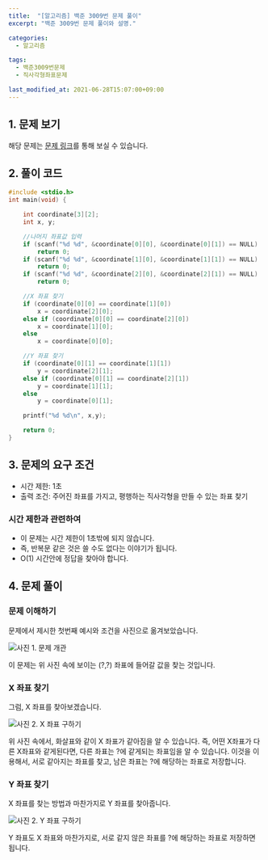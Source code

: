 ```yaml
---
title:  "[알고리즘] 백준 3009번 문제 풀이"
excerpt: "백준 3009번 문제 풀이와 설명."

categories:
  - 알고리즘

tags:
  - 백준3009번문제
  - 직사각형좌표문제

last_modified_at: 2021-06-28T15:07:00+09:00
---
```


## 1. 문제 보기
해당 문제는 [문제 링크](https://www.acmicpc.net/problem/3009)를 통해 보실 수 있습니다.

## 2. 풀이 코드
```c
#include <stdio.h>
int main(void) {

	int coordinate[3][2];
	int x, y;

	//나머지 좌표값 입력
	if (scanf("%d %d", &coordinate[0][0], &coordinate[0][1]) == NULL)
		return 0;
	if (scanf("%d %d", &coordinate[1][0], &coordinate[1][1]) == NULL)
		return 0;
	if (scanf("%d %d", &coordinate[2][0], &coordinate[2][1]) == NULL)
		return 0;

	//X 좌표 찾기
	if (coordinate[0][0] == coordinate[1][0])
		x = coordinate[2][0];
	else if (coordinate[0][0] == coordinate[2][0])
		x = coordinate[1][0];
	else
		x = coordinate[0][0];

	//Y 좌표 찾기
	if (coordinate[0][1] == coordinate[1][1])
		y = coordinate[2][1];
	else if (coordinate[0][1] == coordinate[2][1])
		y = coordinate[1][1];
	else
		y = coordinate[0][1];

	printf("%d %d\n", x,y);

	return 0;
}
```

## 3. 문제의 요구 조건

- 시간 제한: 1초
- 출력 조건: 주어진 좌표를 가지고, 평행하는 직사각형을 만들 수 있는 좌표 찾기

### 시간 제한과 관련하여
- 이 문제는 시간 제한이 1초밖에 되지 않습니다.
- 즉, 반복문 같은 것은 쓸 수도 없다는 이야기가 됩니다.
- O(1) 시간안에 정답을 찾아야 합니다.

## 4. 문제 풀이

### 문제 이해하기

문제에서 제시한 첫번째 예시와 조건을 사진으로 옮겨보았습니다.

![사진 1. 문제 개관](https://github.com/op2gs2/op2gs2.github.io/blob/main/assets/images/2021/%EC%95%8C%EA%B3%A0%EB%A6%AC%EC%A6%98/2021-07-01-%5B%EC%95%8C%EA%B3%A0%EB%A6%AC%EC%A6%98%5D%20%EB%B0%B1%EC%A4%80%203009%EB%B2%88%20%EB%AC%B8%EC%A0%9C%20%ED%92%80%EC%9D%B4/1.jpg?raw=true "사진 1. 문제 개관")

이 문제는 위 사진 속에 보이는 (?,?) 좌표에 들어갈 값을 찾는 것입니다.

### X 좌표 찾기
그럼, X 좌표를 찾아보겠습니다.

![사진 2. X 좌표 구하기](https://github.com/op2gs2/op2gs2.github.io/blob/main/assets/images/2021/%EC%95%8C%EA%B3%A0%EB%A6%AC%EC%A6%98/2021-07-01-%5B%EC%95%8C%EA%B3%A0%EB%A6%AC%EC%A6%98%5D%20%EB%B0%B1%EC%A4%80%203009%EB%B2%88%20%EB%AC%B8%EC%A0%9C%20%ED%92%80%EC%9D%B4/2.jpg?raw=true "사진 2. X 좌표 구하기")

위 사진 속에서, 화살표와 같이 X 좌표가 같아짐을 알 수 있습니다.
즉, 어떤 X좌표가 다른 X좌표와 같게된다면, 다른 좌표는 ?에 같게되는 좌표임을 알 수 있습니다.
이것을 이용해서, 서로 같아지는 좌표를 찾고, 남은 좌표는 ?에 해당하는 좌표로 저장합니다.

### Y 좌표 찾기

X 좌표를 찾는 방법과 마찬가지로 Y 좌표를 찾아줍니다.

![사진 2. Y 좌표 구하기](https://github.com/op2gs2/op2gs2.github.io/blob/main/assets/images/2021/%EC%95%8C%EA%B3%A0%EB%A6%AC%EC%A6%98/2021-07-01-%5B%EC%95%8C%EA%B3%A0%EB%A6%AC%EC%A6%98%5D%20%EB%B0%B1%EC%A4%80%203009%EB%B2%88%20%EB%AC%B8%EC%A0%9C%20%ED%92%80%EC%9D%B4/3.jpg?raw=true "사진 3. Y 좌표 구하기")

Y 좌표도 X 좌표와 마찬가지로, 서로 같지 않은 좌표를 ?에 해당하는 좌표로 저장하면 됩니다.
